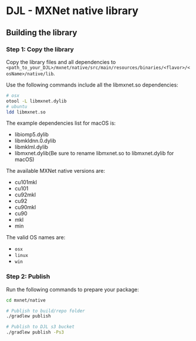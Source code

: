 # DJL - MXNet native library

## Building the library

### Step 1: Copy the library

Copy the library files and all dependencies to `<path_to_your_DJL>/mxnet/native/src/main/resources/binaries/<flavor>/<osName>/native/lib`.

Use the following commands include all the libmxnet.so dependencies:
```bash
# osx
otool -L libmxnet.dylib
# ubuntu
ldd libmxnet.so
```

The example dependencies list for macOS is:
- libiomp5.dylib
- libmkldnn.0.dylib
- libmklml.dylib
- libmxnet.dylib(Be sure to rename libmxnet.so to libmxnet.dylib for macOS)

The available MXNet native versions are:
- cu101mkl
- cu101
- cu92mkl
- cu92
- cu90mkl
- cu90
- mkl
- min

The valid OS names are:
- `osx`
- `linux`
- `win`

### Step 2: Publish

Run the following commands to prepare your package:

```bash
cd mxnet/native

# Publish to build/repo folder
./gradlew publish

# Publish to DJL s3 bucket
./gradlew publish -Ps3
```
